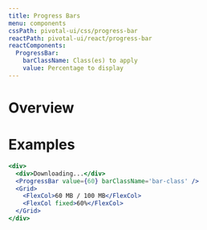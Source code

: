 ```yaml
---
title: Progress Bars
menu: components
cssPath: pivotal-ui/css/progress-bar
reactPath: pivotal-ui/react/progress-bar
reactComponents:
  ProgressBar:
    barClassName: Class(es) to apply
    value: Percentage to display
---
```


# Overview

# Examples

```jsx
<div>
  <div>Downloading...</div>
  <ProgressBar value={60} barClassName='bar-class' />
  <Grid>
    <FlexCol>60 MB / 100 MB</FlexCol>
    <FlexCol fixed>60%</FlexCol>
  </Grid>
</div>
```